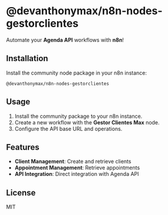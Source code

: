 # @devanthonymax/n8n-nodes-gestorclientes

Automate your **Agenda API** workflows with **n8n**!

## Installation

Install the community node package in your n8n instance:

```
@devanthonymax/n8n-nodes-gestorclientes
```

## Usage

1. Install the community package to your n8n instance.
2. Create a new workflow with the **Gestor Clientes Max** node.
3. Configure the API base URL and operations.

## Features

- **Client Management**: Create and retrieve clients
- **Appointment Management**: Retrieve appointments
- **API Integration**: Direct integration with Agenda API

## License

MIT 
